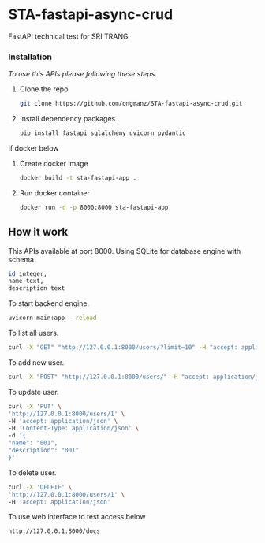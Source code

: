 # STA-fastapi-async-crud
FastAPI technical test for SRI TRANG

### Installation

_To use this APIs please following these steps._

1. Clone the repo
   ```sh
   git clone https://github.com/ongmanz/STA-fastapi-async-crud.git
   ```
2. Install dependency packages
   ```sh
   pip install fastapi sqlalchemy uvicorn pydantic
   ```

If docker below
1. Create docker image
   ```sh
   docker build -t sta-fastapi-app .
   ```
2. Run docker container
   ```sh
   docker run -d -p 8000:8000 sta-fastapi-app
   ```

## How it work

This APIs available at port 8000.
Using SQLite for database engine with schema
   ```sh
   id integer,
   name text,
   description text
   ```

To start backend engine.
   ```sh
   uvicorn main:app --reload
   ```

To list all users.
   ```sh
   curl -X "GET" "http://127.0.0.1:8000/users/?limit=10" -H "accept: application/json"
   ```

To add new user.
   ```sh
   curl -X "POST" "http://127.0.0.1:8000/users/" -H "accept: application/json" -H "Content-Type: application/json" -d '{"name": "test01", "description": "Test01 description"}'
   ```

To update user.
   ```sh
   curl -X 'PUT' \
   'http://127.0.0.1:8000/users/1' \
   -H 'accept: application/json' \
   -H 'Content-Type: application/json' \
   -d '{
   "name": "001",
   "description": "001"
   }'
   ```

To delete user.
   ```sh
   curl -X 'DELETE' \
   'http://127.0.0.1:8000/users/1' \
   -H 'accept: application/json'
   ```

To use web interface to test access below
   ```sh
   http://127.0.0.1:8000/docs
   ```